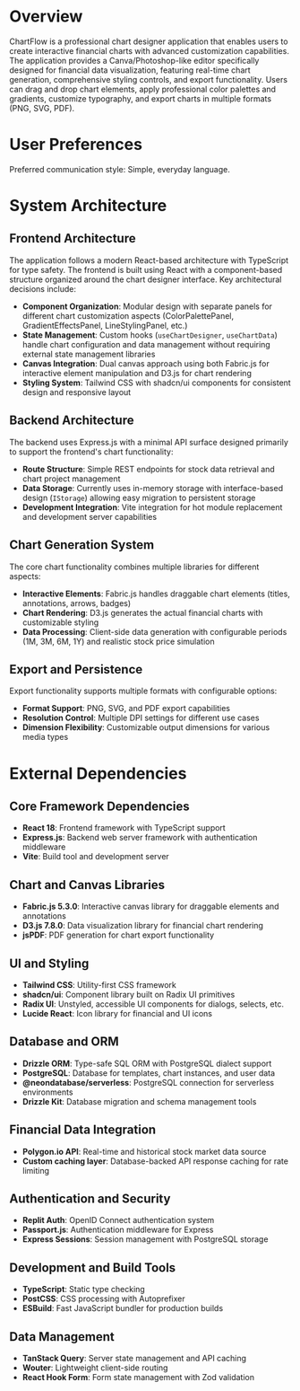 # Overview

ChartFlow is a professional chart designer application that enables users to create interactive financial charts with advanced customization capabilities. The application provides a Canva/Photoshop-like editor specifically designed for financial data visualization, featuring real-time chart generation, comprehensive styling controls, and export functionality. Users can drag and drop chart elements, apply professional color palettes and gradients, customize typography, and export charts in multiple formats (PNG, SVG, PDF).

# User Preferences

Preferred communication style: Simple, everyday language.

# System Architecture

## Frontend Architecture
The application follows a modern React-based architecture with TypeScript for type safety. The frontend is built using React with a component-based structure organized around the chart designer interface. Key architectural decisions include:

- **Component Organization**: Modular design with separate panels for different chart customization aspects (ColorPalettePanel, GradientEffectsPanel, LineStylingPanel, etc.)
- **State Management**: Custom hooks (`useChartDesigner`, `useChartData`) handle chart configuration and data management without requiring external state management libraries
- **Canvas Integration**: Dual canvas approach using both Fabric.js for interactive element manipulation and D3.js for chart rendering
- **Styling System**: Tailwind CSS with shadcn/ui components for consistent design and responsive layout

## Backend Architecture
The backend uses Express.js with a minimal API surface designed primarily to support the frontend's chart functionality:

- **Route Structure**: Simple REST endpoints for stock data retrieval and chart project management
- **Data Storage**: Currently uses in-memory storage with interface-based design (`IStorage`) allowing easy migration to persistent storage
- **Development Integration**: Vite integration for hot module replacement and development server capabilities

## Chart Generation System
The core chart functionality combines multiple libraries for different aspects:

- **Interactive Elements**: Fabric.js handles draggable chart elements (titles, annotations, arrows, badges)
- **Chart Rendering**: D3.js generates the actual financial charts with customizable styling
- **Data Processing**: Client-side data generation with configurable periods (1M, 3M, 6M, 1Y) and realistic stock price simulation

## Export and Persistence
Export functionality supports multiple formats with configurable options:

- **Format Support**: PNG, SVG, and PDF export capabilities
- **Resolution Control**: Multiple DPI settings for different use cases
- **Dimension Flexibility**: Customizable output dimensions for various media types

# External Dependencies

## Core Framework Dependencies
- **React 18**: Frontend framework with TypeScript support
- **Express.js**: Backend web server framework with authentication middleware
- **Vite**: Build tool and development server

## Chart and Canvas Libraries
- **Fabric.js 5.3.0**: Interactive canvas library for draggable elements and annotations
- **D3.js 7.8.0**: Data visualization library for financial chart rendering
- **jsPDF**: PDF generation for chart export functionality

## UI and Styling
- **Tailwind CSS**: Utility-first CSS framework
- **shadcn/ui**: Component library built on Radix UI primitives
- **Radix UI**: Unstyled, accessible UI components for dialogs, selects, etc.
- **Lucide React**: Icon library for financial and UI icons

## Database and ORM
- **Drizzle ORM**: Type-safe SQL ORM with PostgreSQL dialect support
- **PostgreSQL**: Database for templates, chart instances, and user data
- **@neondatabase/serverless**: PostgreSQL connection for serverless environments
- **Drizzle Kit**: Database migration and schema management tools

## Financial Data Integration
- **Polygon.io API**: Real-time and historical stock market data source
- **Custom caching layer**: Database-backed API response caching for rate limiting

## Authentication and Security
- **Replit Auth**: OpenID Connect authentication system
- **Passport.js**: Authentication middleware for Express
- **Express Sessions**: Session management with PostgreSQL storage

## Development and Build Tools
- **TypeScript**: Static type checking
- **PostCSS**: CSS processing with Autoprefixer
- **ESBuild**: Fast JavaScript bundler for production builds

## Data Management
- **TanStack Query**: Server state management and API caching
- **Wouter**: Lightweight client-side routing
- **React Hook Form**: Form state management with Zod validation